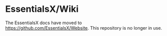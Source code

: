 # EssentialsX/Wiki

The EssentialsX docs have moved to https://github.com/EssentialsX/Website. This repository is no longer in use.
